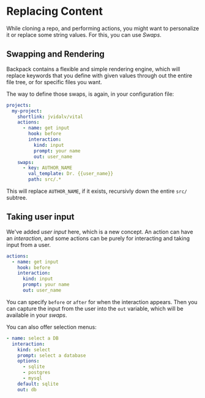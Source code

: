 # Replacing Content

While cloning a repo, and performing actions, you might want to personalize it or replace some string values. For this, you can use _Swaps_.

## Swapping and Rendering

Backpack contains a flexible and simple rendering engine, which will replace keywords that you define with given values through out the entire file tree, or for specific files you want.


The way to define those swaps, is again, in your configuration file:

```yaml
projects:
  my-project:
    shortlink: jvidalv/vital
    actions:
      - name: get input
        hook: before
        interaction:
          kind: input
          prompt: your name
          out: user_name
    swaps:
      - key: AUTHOR_NAME
        val_template: Dr. {{user_name}}
        path: src/.*
```

This will replace `AUTHOR_NAME`, if it exists, recursivly down the entire `src/` subtree.

## Taking user input

We've added _user input_ here, which is a new concept. An action can have an _interaction_, and some actions can be purely for interacting and taking input from a user.

```yaml
actions:
  - name: get input
    hook: before
    interaction:
      kind: input
      prompt: your name
      out: user_name
```

You can specify `before` or `after` for when the interaction appears. Then you can capture the input from the user into the `out` variable, which will be available in your _swaps_.

You can also offer selection menus:

```yaml
- name: select a DB
  interaction:
    kind: select
    prompt: select a database
    options:
      - sqlite
      - postgres
      - mysql
    default: sqlite
    out: db
```
